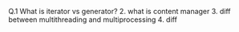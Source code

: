 Q.1 What is iterator vs generator?
2. what is content manager
3. diff between multithreading and multiprocessing
4. diff 